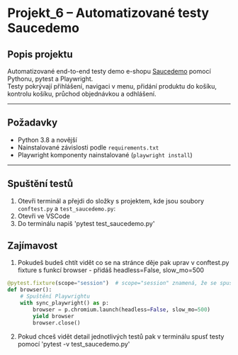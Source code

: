 # Projekt_6 – Automatizované testy Saucedemo

## Popis projektu
Automatizované end-to-end testy demo e-shopu [Saucedemo](https://www.saucedemo.com/) pomocí Pythonu, pytest a Playwright.  
Testy pokrývají přihlášení, navigaci v menu, přidání produktu do košíku, kontrolu košíku, průchod objednávkou a odhlášení.

---

## Požadavky
- Python 3.8 a novější  
- Nainstalované závislosti podle `requirements.txt`  
- Playwright komponenty nainstalované (`playwright install`)

---

## Spuštění testů

1. Otevři terminál a přejdi do složky s projektem, kde jsou soubory `conftest.py` a `test_saucedemo.py`:
2. Otevři ve VSCode
3. Do terminálu napiš 'pytest test_saucedemo.py'

## Zajímavost
1. Pokudeš budeš chtít vidět co se na stránce děje pak uprav v conftest.py fixture s funkcí browser - přidáš headless=False, slow_mo=500

```python
@pytest.fixture(scope="session")  # scope="session" znamená, že se spustí jen jednou pro všechny testy
def browser():
    # Spuštění Playwrightu
    with sync_playwright() as p:
        browser = p.chromium.launch(headless=False, slow_mo=500)
        yield browser
        browser.close()
```

2. Pokud chceš vidět detail jednotlivých testů pak v terminálu spusť testy pomocí 'pytest -v test_saucedemo.py'
